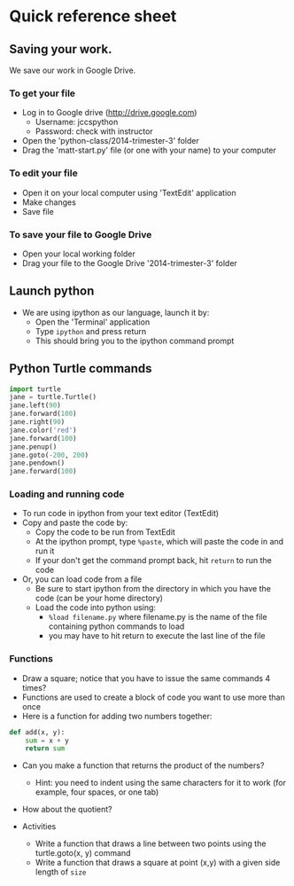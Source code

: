# Quick reference sheet

## Saving your work.

We save our work in Google Drive.

### To get your file

- Log in to Google drive (http://drive.google.com)
    - Username: jccspython
    - Password: check with instructor
- Open the 'python-class/2014-trimester-3' folder
- Drag the 'matt-start.py' file (or one with your name) to your computer

### To edit your file
- Open it on your local computer using 'TextEdit' application
- Make changes
- Save file

### To save your file to Google Drive
- Open your local working folder
- Drag your file to the Google Drive '2014-trimester-3' folder

## Launch python
- We are using ipython as our language, launch it by:
    - Open the 'Terminal' application
    - Type `ipython` and press return
    - This should bring you to the ipython command prompt

## Python Turtle commands
```python
import turtle
jane = turtle.Turtle()
jane.left(90)
jane.forward(100)
jane.right(90)
jane.color('red')
jane.forward(100)
jane.penup()
jane.goto(-200, 200)
jane.pendown()
jane.forward(100)
```

### Loading and running code
- To run code in ipython from your text editor (TextEdit)
- Copy and paste the code by:
    - Copy the code to be run from TextEdit
    - At the ipython prompt, type `%paste`, which will paste the code in and run it
    - If your don't get the command prompt back, hit `return` to run the code
- Or, you can load code from a file
    - Be sure to start ipython from the directory in which you have the code (can be your home directory)
    - Load the code into python using:
        - `%load filename.py` where filename.py is the name of the file containing python commands to load
        - you may have to hit return to execute the last line of the file

### Functions
- Draw a square; notice that you have to issue the same commands 4 times?
- Functions are used to create a block of code you want to use more than once
- Here is a function for adding two numbers together:

```python
def add(x, y):
    sum = x + y
    return sum
```
- Can you make a function that returns the product of the numbers?
    - Hint: you need to indent using the same characters for it to work (for example, four spaces, or one tab)
- How about the quotient?

- Activities
    - Write a function that draws a line between two points using the turtle.goto(x, y) command
    - Write a function that draws a square at point (x,y) with a given side length of `size`

